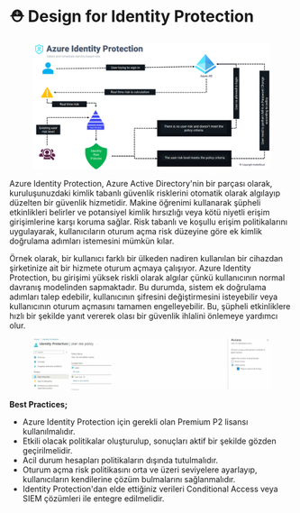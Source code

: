 # ⛑ Design for Identity Protection

<figure><img src="../.gitbook/assets/image.png" alt=""><figcaption></figcaption></figure>

Azure Identity Protection, Azure Active Directory'nin bir parçası olarak, kuruluşunuzdaki kimlik tabanlı güvenlik risklerini otomatik olarak algılayıp düzelten bir güvenlik hizmetidir. Makine öğrenimi kullanarak şüpheli etkinlikleri belirler ve potansiyel kimlik hırsızlığı veya kötü niyetli erişim girişimlerine karşı koruma sağlar. Risk tabanlı ve koşullu erişim politikalarını uygulayarak, kullanıcıların oturum açma risk düzeyine göre ek kimlik doğrulama adımları istemesini mümkün kılar.&#x20;

Örnek olarak, bir kullanıcı farklı bir ülkeden nadiren kullanılan bir cihazdan şirketinize ait bir hizmete oturum açmaya çalışıyor. Azure Identity Protection, bu girişimi yüksek riskli olarak algılar çünkü kullanıcının normal davranış modelinden sapmaktadır. Bu durumda, sistem ek doğrulama adımları talep edebilir, kullanıcının şifresini değiştirmesini isteyebilir veya kullanıcının oturum açmasını tamamen engelleyebilir. Bu, şüpheli etkinliklere hızlı bir şekilde yanıt vererek olası bir güvenlik ihlalini önlemeye yardımcı olur.

<figure><img src="../.gitbook/assets/image (1).png" alt=""><figcaption></figcaption></figure>

**Best Practices;**

* Azure Identity Protection için gerekli olan Premium P2 lisansı kullanılmalıdır.
* Etkili olacak politikalar oluşturulup, sonuçları aktif bir şekilde gözden geçirilmelidir.
* Acil durum hesapları politikaların dışında tutulmalıdır.
* Oturum açma risk politikasını orta ve üzeri seviyelere ayarlayıp, kullanıcıların kendilerine çözüm bulmalarını sağlanmalıdır.&#x20;
* Identity Protection'dan elde ettiğiniz verileri Conditional Access veya SIEM çözümleri ile entegre edilmelidir.

